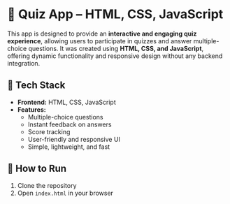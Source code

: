 # 🧠 Quiz App – HTML, CSS, JavaScript

This app is designed to provide an **interactive and engaging quiz experience**, allowing users to participate in quizzes and answer multiple-choice questions. It was created using **HTML, CSS, and JavaScript**, offering dynamic functionality and responsive design without any backend integration.

## 🔧 Tech Stack
- **Frontend:** HTML, CSS, JavaScript
- **Features:**
  - Multiple-choice questions
  - Instant feedback on answers
  - Score tracking
  - User-friendly and responsive UI
  - Simple, lightweight, and fast

## 🚀 How to Run
1. Clone the repository
2. Open `index.html` in your browser
